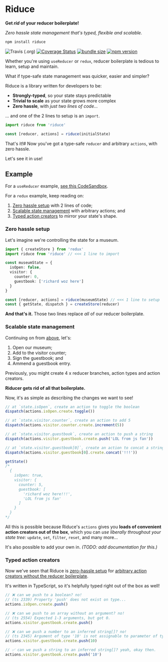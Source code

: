 # Riduce

**Get *rid* of your reducer boilerplate!**

*Zero hassle state management that's typed, flexible and scalable.*

```bash
npm install riduce
```

![Travis (.org)](https://img.shields.io/travis/richardcrng/riduce.svg)
[![Coverage Status](https://coveralls.io/repos/github/richardcrng/riduce/badge.svg?branch=buttons)](https://coveralls.io/github/richardcrng/riduce?branch=buttons)
[![bundle size](https://badgen.net/bundlephobia/min/riduce)](https://badgen.net/bundlephobia/min/riduce)
[![npm version](https://badge.fury.io/js/riduce.svg)](https://badge.fury.io/js/riduce)

Whether you're using `useReducer` or `redux`, reducer boilerplate is tedious to learn, setup and maintain.

What if type-safe state management was quicker, easier and simpler?

Riduce is a library written for developers to be:
- **Strongly-typed**, so your state stays predictable
- **Trivial to scale** as your state grows more complex
- **Zero hassle**, with *just two lines of code...*

... and one of the 2 lines to setup is an `import`.

```ts
import riduce from 'riduce'

const [reducer, actions] = riduce(initialState)
```

That's it!# Now you've got a type-safe `reducer` and arbitrary `actions`, with zero hassle.

Let's see it in use!

## Example
For a `useReducer` example, [see this CodeSandbox](https://codesandbox.io/s/riduce-example-madlibs-for-developers-njo9t).

For a `redux` example, keep reading on:
1. [Zero hassle setup](#zero-hassle-setup) with 2 lines of code;
2. [Scalable state management](#scalable-state-management) with arbitrary actions; and
3. [Typed action creators](#typed-action-creators) to mirror your state's shape.

### Zero hassle setup
Let's imagine we're controlling the state for a museum.
```ts
import { createStore } from 'redux'
import riduce from 'riduce' // <<< 1 line to import

const museumState = {
  isOpen: false,
  visitor: {
    counter: 0,
    guestbook: ['richard woz here']
  }
}

const [reducer, actions] = riduce(museumState) // <<< 1 line to setup
const { getState, dispatch } = createStore(reducer)
```
**And that's it.** Those two lines replace *all* of our reducer boilerplate.

### Scalable state management
Continuing on from [above](#zero-hassle-setup), let's:
1. Open our museum;
2. Add to the visitor counter;
3. Sign the guestbook; and
4. Ammend a guestbook entry.

Previously, you might create 4 x reducer branches, action types and action creators.

**Riducer gets rid of all that boilerplate.**

Now, it's as simple as describing the changes we want to see!

```ts
// at `state.isOpen`, create an action to toggle the boolean
dispatch(actions.isOpen.create.toggle())

// at `state.visitor.counter`, create an action to add 5
dispatch(actions.visitor.counter.create.increment(5))

// at `state.visitor.guestbook`, create an action to push a string
dispatch(actions.visitor.guestbook.create.push('LOL from js fan'))

// at `state.visitor.guestbook[0]`, create an action to concat a string
dispatch(actions.visitor.guestbook[0].create.concat('!!!'))

getState()
/*
  {
    isOpen: true,
    visitor: {
      counter: 5,
      guestbook: [
        'richard woz here!!!',
        'LOL from js fan'
      ]
    }
  }
*/
```
All this is possible because Riduce's `actions` gives you **loads of convenient action creators out of the box**, which you can *use liberally throughout your state tree:* `update`, `set`, `filter`, `reset`, and many more...

It's also possible to add your own in. *(TODO: add documentation for this.)*

### Typed action creators
Now we've seen that Riduce is [zero-hassle setup](#zero-hassle-setup) for [arbitrary action creators without the reducer boilerplate](#scalable-state-management). 

It's written in TypeScript, so it's helpfully typed right out of the box as well!

```ts
// ❌ can we push to a boolean? no!
// (ts 2339) Property 'push' does not exist on type...
actions.isOpen.create.push()

// ❌ can we push to an array without an argument? no!
// (ts 2554) Expected 1-3 arguments, but got 0.
actions.visitor.guestbook.create.push()

// ❌ can we push a number to an inferred string[]? no!
// (ts 2345) Argument of type '10' is not assignable to parameter of type 'string'.
actions.visitor.guestbook.create.push(10)

// ✅ can we push a string to an inferred string[]? yeah, okay then.
actions.visitor.guestbook.create.push('10')
```
